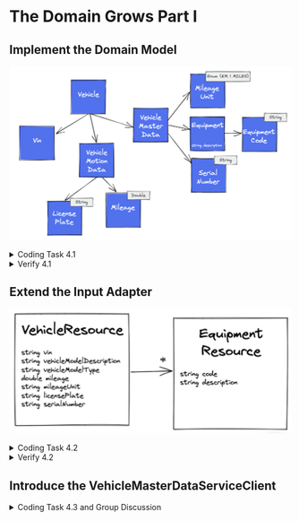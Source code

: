 # The Domain Grows Part I

## Implement the Domain Model

![Vehicle Domain Model](../img/vehicle-domain-model.png)

<details>
<summary>Coding Task 4.1</summary>

Understand the domain object graph of <i>Vehicle</i> and implement the missing validation rules 
described in the table below.

<details>
<summary>Value Object Validation Rules</summary>

<table>
    <tr>
        <th>Domain Object</th>
        <th>Validation Rule</th>
    </tr>
    <tr>
        <td>LicensePlate</td>
        <td><i>A-ZÖÜÄ]{1,3}-[A-ZÖÜÄ]{1,2} [1-9]{1}[0-9]{1,3}</i></td>
    </tr>
    <tr>
        <td>EquipmentCode</td>
        <td><i>[A-Z]{2}[0-9]{3}</i></td>
    </tr>
    <tr>
        <td>Mileage</td>
        <td>no negative value (mileage >= 0)</td>
    </tr>
</table>
</details>

<details>
<summary>Root Entity Validation Rules</summary>

<table>
    <tr>
        <th>Domain Object</th>
        <th>Validation Rule</th>
    </tr>
    <tr>
        <td>VehicleMotionData</td>
        <td>All fields are mandatory, all values must fulfil the validation rules</td>
    </tr>
    <tr>
        <td>Vehicle</td>
        <td>Vin, Vehicle Masterdata are mandatory</td>
    </tr>
</table>

</details>

</details>

<details>
<summary>Verify 4.1</summary>
<b>RUN</b> DomainRing_Task_4_1
<br/>
<b>RUN</b> ArchitectureTest_Task_4_1

</details>

## Extend the Input Adapter

![Vehicle Resource](../img/vehicle-resource.png)

<details>
<summary>Coding Task 4.2</summary>

Investigate the <i>VehicleResource</i> and adapt the <i>VehicleToVehicleResourceMapper</i>, 
so that all properties will be mapped.

</details>

<details>
<summary>Verify 4.2</summary>

<b>RUN</b> InputAdapter_Task_4_2
<br/>
<b>RUN</b> all architecture tests

</details>

## Introduce the VehicleMasterDataServiceClient

<details>
<summary>Coding Task 4.3 and Group Discussion</summary>

There are some constraints given by the company context. There is one central system for 
vehicle master data. This system provides the necessary master data.
<br/>
<br/>
Due to this, the adapter implementation based on the classes <i>VehicleMasterDataServiceClient</i> 
and <i>VehicleMasterDataToVehiceDtoMapper</i> (package <i>vehicle/adapter/out/dto</i>) as well as the 
outgoing use case (package <i>vehicle/usecase/out</i>) are introduced.

The external API returns a lot of information we do not need in our domain. This is visible in the
<i>VehicleDataDto</i> class. For example the property <i>salesRelatedInformation</i> is not needed 
in our domain. Due to this we only extract the properties we defined in the
<i>VehicleMasterData</i> domain object. 

Understand the architecture, code and motivation beyond. Discuss it in the group.

[//]: # (</details>)

[//]: # ()
[//]: # (<details>)

[//]: # (<summary>Verify 4.3</summary>)

[//]: # ()
[//]: # (<b>RUN</b> OutputAdapter_Task_4_3)

[//]: # (<br/>)

[//]: # (<b>RUN</b> all architecture tests)

[//]: # ()
[//]: # (</details>)

## Extend the Output Adapter

![Vehicle Db Entity](../img/vehicle-db-entity.png)

<details>
<summary>Coding Task 4.4</summary>

The vehicle motion data and other information that not belongs to vehicle master data, will 
be stored in the database of our application. This means we are owner of data and state for 
vehicle motion data.

Extend the <i>VehicleDbEntity</i> and the <i>VehicleToVehicleDbEntityMapper</i> as described in the diagram.

</details>

<details>
<summary>Verify 4.4</summary>
<b>RUN</b> OutputAdapter_Task_4_4
<br/>
<b>RUN</b> all architecture tests

</details>

## Extend the VehicleService

<details>
<summary>Coding Task 4.5</summary>

Extend the <i>VehicleService</i>, so that vehicle motion data will be queried from database, and 
vehicle master data will be queried from the central company vehicle master data service.
Use the use case <i>FetchVehicleMasterData</i>.

</details>

<details>
<summary>Verify 4.5</summary>
<b>RUN</b> OutputAdapter_Task_4_5
<br/>
<b>RUN</b> all architecture tests
</details>
